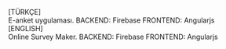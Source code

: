 [TÜRKÇE]\
E-anket uygulaması. BACKEND: Firebase FRONTEND: Angularjs\
[ENGLISH] \
Online Survey Maker. BACKEND: Firebase FRONTEND: Angularjs  
